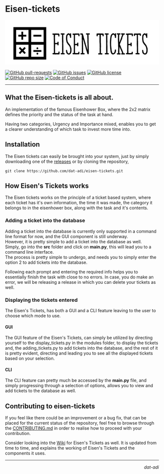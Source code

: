 # Eisen-tickets

<p align="center">
    <img src="assets/large-logo.PNG" alt="eisen-tickets logo">
</p>


[![GitHub pull-requests](https://img.shields.io/github/issues-pr/dat-adi/eisen-tickets.svg?style=for-the-badge&logo=appveyor)](https://github.com/dat-adi/eisen-tickets/pulls)
[![GitHub issues](https://img.shields.io/github/issues/dat-adi/eisen-tickets.svg?style=for-the-badge&logo=appveyor)](https://github.com/dat-adi/eisen-tickets/issues)
[![GitHub license](https://img.shields.io/github/license/dat-adi/eisen-tickets.svg?style=for-the-badge&logo=appveyor)](https://github.com/dat-adi/eisen-tickets/blob/master/LICENSE)
[![GitHub repo size](https://img.shields.io/github/repo-size/dat-adi/eisen-tickets.svg?style=for-the-badge&logo=appveyor)](https://github.com/dat-adi/eisen-tickets)
[![Code of Conduct](https://img.shields.io/badge/code%20of-conduct-ff69b4.svg?style=for-the-badge&logo=appveyor)](https://github.com/dat-adi/eisen-tickets/blob/master/.github/CODE_OF_CONDUCT.md)

---

## What the Eisen-tickets is all about.
An implementation of the famous Eisenhower Box, where the 2x2 matrix defines
the priority and the status of the task at hand.

Having two categories, Urgency and Importance mixed, enables you to get a clearer
understanding of which task to invest more time into.

## Installation
The Eisen tickets can easily be brought into your system, just by simply downloading one of the [releases](https://github.com/dat-adi/eisen-tickets/releases) or by cloning the repository,
```shell
git clone https://github.com/dat-adi/eisen-tickets.git
```

## How Eisen's Tickets works
The Eisen tickets works on the principle of a ticket based system, where each ticket has it's own 
information, the time it was made, the category it belongs to in the eisenhower box, along with the task and it's contents.

### Adding a ticket into the database
Adding a ticket into the database is currently only supported in a command line format for now, and the GUI component is still underway.\
However, it is pretty simple to add a ticket into the database as well.\
Simply, go into the **src** folder and click on **main.py**, this will lead you to a command line interface.\
The process is pretty simple to undergo, and needs you to simply enter the option 2 to add tickets into the database.

Following each prompt and entering the required info helps you to essentially finish the task with close to no errors.
In case, you do make an error, we will be releasing a release in which you can delete your tickets as well.

### Displaying the tickets entered
The Eisen's Tickets, has both a GUI and a CLI feature leaving to the user to choose which mode to use.

#### GUI
The GUI feature of the Eisen's Tickets, can simply be utilized by directing yourself to the display_tickets.py in the modules folder, to display the tickets and, the adding_tickets.py to add tickets into the database, and the rest of it is pretty evident, directing and leading you to see all the displayed tickets based on your selection.

#### CLI
The CLI feature can pretty much be accessed by the **main.py** file, and simply progressing through a selection of options, allows you to view and add tickets to the database as well.

## Contributing to eisen-tickets
If you feel like there could be an improvement or a bug fix, that can be placed for the current status of the repository,
feel free to browse through the [CONTRIBUTING.md](https://github.com/dat-adi/eisen-tickets/blob/master/CONTRIBUTING.md) in order to realise how to proceed with your contribution.

Consider looking into the [Wiki](https://github.com/dat-adi/eisen-tickets/wiki) for Eisen's Tickets as well. It is updated from time to time, and explains the working of Eisen's Tickets and the components it uses.

---
<p align="right"><i>dat-adi</i></p>
